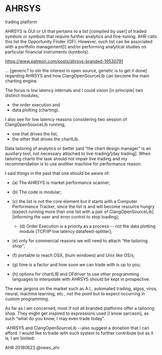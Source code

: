 # AHRSYS
trading platform

AHRSYS is GUI or UI that pertains to a list [compiled by user] of traded symbols or symbols that require 
further analytics and fine-tuning. AHR calls this list the Opportunity Finder (OF). 
However, such list can be associated with a portfolio management[i] and/or 
performing analytical studies on particular financial instruments (symbols). 

https://www.patreon.com/posts/ahrsys-branded-19530791

... 
[generic? to stir the interest in open source, genetic is to get it done] regarding AHRSYS and how ClangOpenSourceLib can 
become the main charting engine. 

The focus is low latency internals and I could vision [in principle] two distinct modules, 
- the order execution and 
- data plotting (charting). 

I also see for low latency reasons considering two session of ClangOpenSourceLib running, 
- one that drives the list, 
- the other that drives the chartLib.

Data tailoring of analytics or better said “the chart design manager” is an auxiliary tool, 
not necessary attached to live-trading/[day trading].  When tailoring charts the task 
should not impair live trading and my recommendation is to use another machine for performance reason.

I said things in the past that one should be aware of: 
- (a) The AHRSYS is market performance scanner; 
- (b) The code is modular; 
- (c) the list is not the core element but it starts with a Computer Performance Tracker, 
  since the list is and will become resource hungry 
  [expect running more than one list with a pair of ClangOpenSourceLib] 
  [informing the user and error control to stop loading];
  
  - (d) Order Execution is a priority as a process -- not the data plotting module 
 [TCP/IP low latency datafeed-splitter]; 
 
 - (e) only for commercial reasons we will need to attach “the tailoring shop”; 
 - (f) portable to reach OSX, (hum windows) and Unix like OS/s; 
 - (g) time is a factor and how soon we can trade with is up to you; 
 - (h) options for chartLIB and OFdriver to use other programming languages 
 to interpolate with AHRSYS should be kept in prospective.
 
The new jargons on the market such as A.I., automated trading, algos, viros, neural, 
machine learning, etc., not the point but to expect occurring in custom programming. 

As far as I am concerned, most if not all branded platforms offer a tailoring shop. 
They might get inspired to expressions used [I know sarcasm], as such 
“what do you know, I may even trade today”.

-AHRSYS and ClangOpenSourceLib --also suggest a donation that I can afford. 
I would like to trade with such system to further contribute but as it is, I am limited.


AHR 20180623 @news_ahr 
